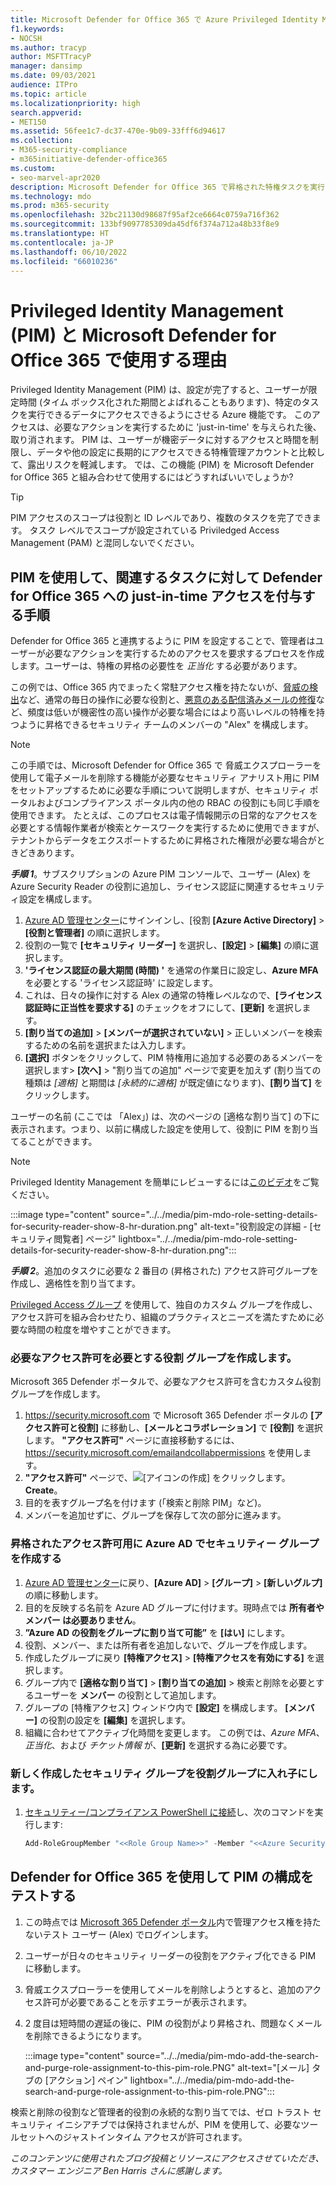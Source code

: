 ```yaml
---
title: Microsoft Defender for Office 365 で Azure Privileged Identity Management (PIM) を使用して、サイバー セキュリティ ツールへの管理者アクセスを制限します。
f1.keywords:
- NOCSH
ms.author: tracyp
author: MSFTTracyP
manager: dansimp
ms.date: 09/03/2021
audience: ITPro
ms.topic: article
ms.localizationpriority: high
search.appverid:
- MET150
ms.assetid: 56fee1c7-dc37-470e-9b09-33fff6d94617
ms.collection:
- M365-security-compliance
- m365initiative-defender-office365
ms.custom:
- seo-marvel-apr2020
description: Microsoft Defender for Office 365 で昇格された特権タスクを実行し、データへのリスクを軽減ため、Just-In-Time の時間制限付きアクセスをユーザーに付与するために Azure PIM を統合する方法について説明します。
ms.technology: mdo
ms.prod: m365-security
ms.openlocfilehash: 32bc21130d98687f95af2ce6664c0759a716f362
ms.sourcegitcommit: 133bf9097785309da45df6f374a712a48b33f8e9
ms.translationtype: HT
ms.contentlocale: ja-JP
ms.lasthandoff: 06/10/2022
ms.locfileid: "66010236"
---
```

<!--A-->
# <a name="privileged-identity-management-pim-and-why-to-use-it-with-microsoft-defender-for-office-365"></a>Privileged Identity Management (PIM) と Microsoft Defender for Office 365 で使用する理由

Privileged Identity Management (PIM) は、設定が完了すると、ユーザーが限定時間 (タイム ボックス化された期間とよばれることもあります)、特定のタスクを実行できるデータにアクセスできるようにさせる Azure 機能です。 このアクセスは、必要なアクションを実行するために 'just-in-time' を与えられた後、取り消されます。 PIM は、ユーザーが機密データに対するアクセスと時間を制限し、データや他の設定に長期的にアクセスできる特権管理アカウントと比較して、露出リスクを軽減します。 では、この機能 (PIM) を Microsoft Defender for Office 365 と組み合わせて使用するにはどうすればいいでしょうか?

> [!TIP]
> PIM アクセスのスコープは役割と ID レベルであり、複数のタスクを完了できます。 タスク レベルでスコープが設定されている Priviledged Access Management (PAM) と混同しないでください。

## <a name="steps-to-use-pim-to-grant-just-in-time-access-to-defender-for-office-365-related-tasks"></a>PIM を使用して、関連するタスクに対して Defender for Office 365 への just-in-time アクセスを付与する手順

Defender for Office 365 と連携するように PIM を設定することで、管理者はユーザーが必要なアクションを実行するためのアクセスを要求するプロセスを作成します。ユーザーは、特権の昇格の必要性を *正当化* する必要があります。

この例では、Office 365 内でまったく常駐アクセス権を持たないが、[脅威の検出](threat-hunting-in-threat-explorer.md)など、通常の毎日の操作に必要な役割と、[悪意のある配信済みメールの修復](remediate-malicious-email-delivered-office-365.md)など、頻度は低いが機密性の高い操作が必要な場合にはより高いレベルの特権を持つように昇格できるセキュリティ チームのメンバーの "Alex" を構成します。

> [!NOTE]
> この手順では、Microsoft Defender for Office 365 で 脅威エクスプローラーを使用して電子メールを削除する機能が必要なセキュリティ アナリスト用に PIM をセットアップするために必要な手順について説明しますが、セキュリティ ポータルおよびコンプライアンス ポータル内の他の RBAC の役割にも同じ手順を使用できます。 たとえば、このプロセスは電子情報開示の日常的なアクセスを必要とする情報作業者が検索とケースワークを実行するために使用できますが、テナントからデータをエクスポートするために昇格された権限が必要な場合がときどきあります。

***手順 1***。サブスクリプションの Azure PIM コンソールで、ユーザー (Alex) を Azure Security Reader の役割に追加し、ライセンス認証に関連するセキュリティ設定を構成します。

1. [Azure AD 管理センター](https://aad.portal.azure.com/)にサインインし、[役割 **[Azure Active Directory]**  >  **[役割と管理者]** の順に選択します。
2. 役割の一覧で **[セキュリティ リーダー]** を選択し、**[設定]**  >  **[編集]** の順に選択します。
3. **'ライセンス認証の最大期間 (時間) '** を通常の作業日に設定し、**Azure MFA** を必要とする 'ライセンス認証時' に設定します。
4. これは、日々の操作に対する Alex の通常の特権レベルなので、**[ライセンス認証時に正当性を要求する]** のチェックをオフにして、**[更新]** を選択します。
5. **[割り当ての追加]**  >  **[メンバーが選択されていない]** > 正しいメンバーを検索するための名前を選択または入力します。
6. **[選択]** ボタンをクリックして、PIM 特権用に追加する必要のあるメンバーを選択します> **[次へ]** > "割り当ての追加" ページで変更を加えず (割り当ての種類は *[適格]* と期間は *[永続的に適格]* が既定値になります)、**[割り当て]** をクリックします。

ユーザーの名前 (ここでは 「Alex」) は、次のページの [適格な割り当て] の下に表示されます。つまり、以前に構成した設定を使用して、役割に PIM を割り当てることができます。

> [!NOTE]
> Privileged Identity Management を簡単にレビューするには[このビデオ](https://www.youtube.com/watch?v=VQMAg0sa_lE)をご覧ください。

:::image type="content" source="../../media/pim-mdo-role-setting-details-for-security-reader-show-8-hr-duration.png" alt-text="役割設定の詳細 - [セキュリティ閲覧者] ページ" lightbox="../../media/pim-mdo-role-setting-details-for-security-reader-show-8-hr-duration.png":::

***手順 2***。追加のタスクに必要な 2 番目の (昇格された) アクセス許可グループを作成し、適格性を割り当てます。

[Privileged Access グループ](/azure/active-directory/privileged-identity-management/groups-features) を使用して、独自のカスタム グループを作成し、アクセス許可を組み合わせたり、組織のプラクティスとニーズを満たすために必要な時間の粒度を増やすことができます。

### <a name="create-a-role-group-requiring-the-permissions-we-need"></a>必要なアクセス許可を必要とする役割 グループを作成します。

Microsoft 365 Defender ポータルで、必要なアクセス許可を含むカスタム役割グループを作成します。

1. <https://security.microsoft.com> で Microsoft 365 Defender ポータルの **[アクセス許可と役割]** に移動し、**[メールとコラボレーション]** で **[役割]** を選択します。 **"アクセス許可"** ページに直接移動するには、<https://security.microsoft.com/emailandcollabpermissions> を使用します。
2. **"アクセス許可"** ページで、![[アイコンの作成]](../../media/m365-cc-sc-create-icon.png) をクリックします。 **Create**。
3. 目的を表すグループ名を付けます (「検索と削除 PIM」など)。
4. メンバーを追加せずに、グループを保存して次の部分に進みます。

### <a name="create-the-security-group-in-azure-ad-for-elevated-permissions"></a>昇格されたアクセス許可用に Azure AD でセキュリティー グループを作成する

1. [Azure AD 管理センター](https://aad.portal.azure.com/)に戻り、**[Azure AD]**  >  **[グループ]**  >  **[新しいグルプ]** の順に移動します。
2. 目的を反映する名前を Azure AD グループに付けます。現時点では **所有者やメンバー は必要ありません**。
3. **”Azure AD の役割をグループに割り当て可能”** を **[はい]** にします。
4. 役割、メンバー、または所有者を追加しないで、グループを作成します。
5. 作成したグループに戻り **[特権アクセス]**  >  **[特権アクセスを有効にする]** を選択します。
6. グループ内で **[適格な割り当て]** > **[割り当ての追加]** > 検索と削除を必要とするユーザーを **メンバー** の役割として追加します。
7. グループの [特権アクセス] ウィンドウ内で **[設定]** を構成します。 **[メンバー]** の役割の設定を **[編集]** を選択します。
8. 組織に合わせてアクティブ化時間を変更します。 この例では、*Azure MFA*、*正当化*、および *チケット情報* が、**[更新]** を選択する為に必要です。

### <a name="nest-the-newly-created-security-group-into-the-role-group"></a>新しく作成したセキュリティ グループを役割グループに入れ子にします。

1. [セキュリティー/コンプライアンス PowerShell に接続](/powershell/exchange/connect-to-scc-powershell)し、次のコマンドを実行します:

   ```powershell
   Add-RoleGroupMember "<<Role Group Name>>" -Member "<<Azure Security Group>>"`
   ```

## <a name="test-your-configuration-of-pim-with-defender-for-office-365"></a>Defender for Office 365 を使用して PIM の構成をテストする

1. この時点では [Microsoft 365 Defender ポータル](/microsoft-365/security/defender/overview-security-center)内で管理アクセス権を持たないテスト ユーザー (Alex) でログインします。
2. ユーザーが日々のセキュリティ リーダーの役割をアクティブ化できる PIM に移動します。
3. 脅威エクスプローラーを使用してメールを削除しようとすると、追加のアクセス許可が必要であることを示すエラーが表示されます。
4. 2 度目は短時間の遅延の後に、PIM の役割がより昇格され、問題なくメールを削除できるようになります。

   :::image type="content" source="../../media/pim-mdo-add-the-search-and-purge-role-assignment-to-this-pim-role.PNG" alt-text="[メール] タブの [アクション] ペイン" lightbox="../../media/pim-mdo-add-the-search-and-purge-role-assignment-to-this-pim-role.PNG":::

検索と削除の役割など管理者的役割の永続的な割り当てでは、ゼロ トラスト セキュリティ イニシアチブでは保持されませんが、PIM を使用して、必要なツールセットへのジャストインタイム アクセスが許可されます。

*このコンテンツに使用されたブログ投稿とリソースにアクセスさせていただき、カスタマー エンジニア Ben Harris さんに感謝します。*

<!--A-->
